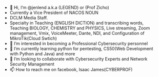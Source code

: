 - 👋 Hi, I’m @jenlend a.k.a (LEGEND) or (Prof Zicho) 
- Currently a Vice President of NACOS NOUN
- DCLM Media Staff. 
- Specialty in Teaching (ENGLISH DICTION) and transcribing words, Teaching BIOLOGY, CHEMISTRY and PHYSICS, Live streaming, Zoom management, Vmix, VoiceMeeter, Dante, NDI, and Configuration of MikroTik(Cloud Swtich)   
- 👀 I’m interested in becoming a Professional Cybersecurity personnel
- 🌱 I’m currently learning python for pentesting, CS50(Web Development with Python and Java) and more
- 💞️ I’m looking to collaborate with Cybersecurity Experts and Network Security Management 
- 📫 How to reach me on facebook, Isaac James(CYBERPROF)

<!---
jenlend/jenlend is a ✨ special ✨ repository because its `README.md` (this file) appears on your GitHub profile.
You can click the Preview link to take a look at your changes.
--->
